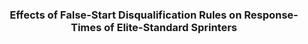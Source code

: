 <center><h3>Effects of False-Start Disqualification Rules on Response-Times of Elite-Standard Sprinters</h3></center>


